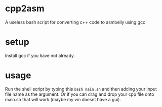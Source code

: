 # cpp2asm
A useless bash script for converting c++ code to asmbelly using gcc
# setup
  Install gcc if you have not already.

# usage
  Run the shell script by typing this ``bash main.sh`` and then adding your input file name as the argument.
  Or if you can drag and drop your cpp file onto main.sh that will work (maybe my vm doesnt have a gui).
